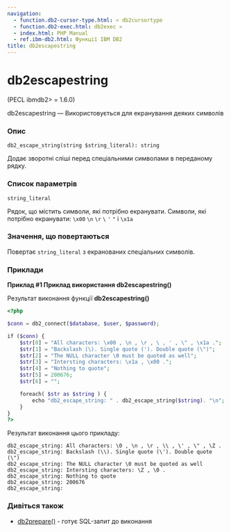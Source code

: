 ```yaml
---
navigation:
  - function.db2-cursor-type.html: « db2cursortype
  - function.db2-exec.html: db2exec »
  - index.html: PHP Manual
  - ref.ibm-db2.html: Функції IBM DB2
title: db2escapestring
---
```

# db2escapestring

(PECL ibmdb2> = 1.6.0)

db2escapestring — Використовується для екранування деяких символів

### Опис

```methodsynopsis
db2_escape_string(string $string_literal): string
```

Додає зворотні сліші перед спеціальними символами в переданому рядку.

### Список параметрів

`string_literal`

Рядок, що містить символи, які потрібно екранувати. Символи, які потрібно екранувати: `\x00` `\n` `\r` `\` `'` `"` і `\x1a`

### Значення, що повертаються

Повертає `string_literal` з екранованих спеціальних символів.

### Приклади

**Приклад #1 Приклад використання **db2escapestring()****

Результат виконання функції **db2escapestring()**

```php
<?php

$conn = db2_connect($database, $user, $password);

if ($conn) {
    $str[0] = "All characters: \x00 , \n , \r , \ , ' , \" , \x1a .";
    $str[1] = "Backslash (\). Single quote ('). Double quote (\")";
    $str[2] = "The NULL character \0 must be quoted as well";
    $str[3] = "Intersting characters: \x1a , \x00 .";
    $str[4] = "Nothing to quote";
    $str[5] = 200676;
    $str[6] = "";

    foreach( $str as $string ) {
        echo "db2_escape_string: " . db2_escape_string($string). "\n";
    }
}
?>
```

Результат виконання цього прикладу:

```
db2_escape_string: All characters: \0 , \n , \r , \\ , \' , \" , \Z .
db2_escape_string: Backslash (\\). Single quote (\'). Double quote (\")
db2_escape_string: The NULL character \0 must be quoted as well
db2_escape_string: Intersting characters: \Z , \0 .
db2_escape_string: Nothing to quote
db2_escape_string: 200676
db2_escape_string:
```

### Дивіться також

-   [db2prepare()](function.db2-prepare.html) - готує SQL-запит до виконання
